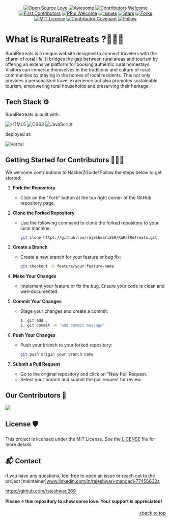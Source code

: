 <div align="center">
  
[![Open Source Love](https://firstcontributions.github.io/open-source-badges/badges/open-source-v1/open-source.svg)](https://github.com/firstcontributions/open-source-badges)
[![Awesome](https://cdn.rawgit.com/sindresorhus/awesome/d7305f38d29fed78fa85652e3a63e154dd8e8829/media/badge.svg)](https://github.com/sindresorhus/awesome)
[![Contributors Welcome](https://img.shields.io/badge/contributors-welcome-0b7cbd)](https://github.com/nikohoffren/fork-commit-merge/pulls)
[![First Contributors](https://img.shields.io/badge/first-contributors-0b7cbd)](https://github.com/nikohoffren/fork-commit-merge/pulls)
[![PR:s Welcome](https://img.shields.io/badge/PR:s-welcome-0b7cbd)](https://github.com/nikohoffren/fork-commit-merge/pulls)
[![Issues](https://img.shields.io/github/issues/Nayanika1402/RuRal-ReTreats.svg?style=flat)](https://github.com/Nayanika1402/RuRal-ReTreats/issues)
[![Stars](https://img.shields.io/github/stars/Nayanika1402/RuRal-ReTreats.svg?style=flat)](https://github.com/Nayanika1402/RuRal-ReTreats/stars)
[![Forks](https://img.shields.io/github/forks/Nayanika1402/RuRal-ReTreats.svg?style=flat)](https://github.com/Nayanika1402/RuRal-ReTreats/forks)
[![MIT License](https://badges.frapsoft.com/os/mit/mit.svg?v=103)](https://opensource.org/licenses/mit-license.php)
[![Contributor Covenant](https://img.shields.io/badge/Contributor%20Covenant-2.1-4baaaa.svg)](code_of_conduct.md)
[![Follow](https://img.shields.io/badge/follow-%40Nayanika1402-1DA1F2?logo=twitter&style=social)](https://github.com/Nayanika1402) 
</div>

# What is RuralRetreats ?🤷🏽‍♂

RuralRetreats is a unique website designed to connect travelers with the charm of rural life. It bridges the gap between rural areas and tourism by offering an extensive platform for booking authentic rural homestays. Visitors can immerse themselves in the traditions and culture of rural communities by staying in the homes of local residents. This not only provides a personalized travel experience but also promotes sustainable tourism, empowering rural households and preserving their heritage.

## Tech Stack ⚙️

RuralRetreats is built with:

![HTML5](https://img.shields.io/badge/html5-%23E34F26.svg?style=for-the-badge&logo=html5&logoColor=white)
![CSS3](https://img.shields.io/badge/css3-%231572B6.svg?style=for-the-badge&logo=css3&logoColor=white)
![JavaScript](https://img.shields.io/badge/javascript-%23323330.svg?style=for-the-badge&logo=javascript&logoColor=%23F7DF1E)

deployed at:

![Vercel](https://img.shields.io/badge/vercel-%23000000.svg?style=for-the-badge&logo=vercel&logoColor=white)

## Getting Started for Contributors 🧑🏻‍💻

We welcome contributions to HackerZGuide! Follow the steps below to get started:

1. **Fork the Repository**

   - Click on the "Fork" button at the top right corner of the GitHub repository page.

2. **Clone the Forked Repository**

   - Use the following command to clone the forked repository to your local machine:

     ```bash
     git clone https://github.com/rajeshwari269/RuRalReTreats.git
     ```

3. **Create a Branch**

   - Create a new branch for your feature or bug fix:

     ```bash
     git checkout -b feature/your-feature-name
     ```

4. **Make Your Changes**

   - Implement your feature or fix the bug. Ensure your code is clean and well-documented.

5. **Commit Your Changes**

   - Stage your changes and create a commit:

     ```bash
     1. git add .
     2. git commit -m 'add commit message'
     ```

6. **Push Your Changes**

   - Push your branch to your forked repository:

     ```bash
     git push origin your branch name
     ```

7. **Submit a Pull Request**
   - Go to the original repository and click on "New Pull Request.
   - Select your branch and submit the pull request for review.

## Our Contributors 🤝

<a href="https://github.com/rajeshwari269/RuRalReTreats/graphs/contributors">
  <img src="https://contrib.rocks/image?repo=https://github.com/rajeshwari269/RuRalReTreats"/>
</a>

## License 🛡️

This project is licensed under the MIT License. See the [LICENSE](link-to-license-file) file for more details.

## 📬 Contact

If you have any questions, feel free to open an issue or reach out to the project [maintainer]www.linkedin.com/in/rajeshwari-mandadi-77456632a

https://github.com/rajeshwari269

**Please ⭐ this repository to show some love. Your support is appreciated!**

<div align="right">
  <a href="#readme-top">🔝back to top</a>
</div>
